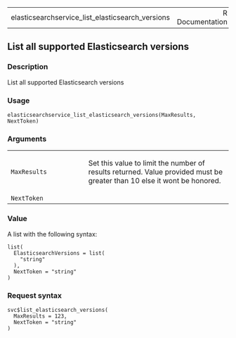 <table style="width: 100%;">
<tbody>
<tr class="odd">
<td>elasticsearchservice_list_elasticsearch_versions</td>
<td style="text-align: right;">R Documentation</td>
</tr>
</tbody>
</table>

## List all supported Elasticsearch versions

### Description

List all supported Elasticsearch versions

### Usage

    elasticsearchservice_list_elasticsearch_versions(MaxResults, NextToken)

### Arguments

<table>
<colgroup>
<col style="width: 35%" />
<col style="width: 65%" />
</colgroup>
<tbody>
<tr class="odd">
<td><code
id="elasticsearchservice_list_elasticsearch_versions_:_MaxResults">MaxResults</code></td>
<td><p>Set this value to limit the number of results returned. Value
provided must be greater than 10 else it wont be honored.</p></td>
</tr>
<tr class="even">
<td><code
id="elasticsearchservice_list_elasticsearch_versions_:_NextToken">NextToken</code></td>
<td></td>
</tr>
</tbody>
</table>

### Value

A list with the following syntax:

    list(
      ElasticsearchVersions = list(
        "string"
      ),
      NextToken = "string"
    )

### Request syntax

    svc$list_elasticsearch_versions(
      MaxResults = 123,
      NextToken = "string"
    )
